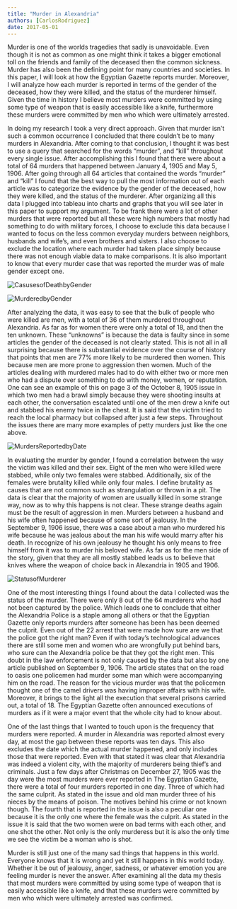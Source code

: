 ```yaml
---
title: "Murder in Alexandria"
authors: [CarlosRodriguez]
date: 2017-05-01
---
```

Murder is one of the worlds tragedies that sadly is unavoidable. Even though it is not as common as one might think it takes a bigger emotional toll on the friends and family of the deceased then the common sickness. Murder has also been the defining point for many countries and societies. In this paper, I will look at how the Egyptian Gazette reports murder. Moreover, I will analyze how each murder is reported in terms of the gender of the deceased, how they were killed, and the status of the murderer himself. Given the time in history I believe most murders were committed by using some type of weapon that is easily accessible like a knife, furthermore these murders were committed by men who which were ultimately arrested.

In doing my research I took a very direct approach. Given that murder isn’t such a common occurrence I concluded that there couldn’t be to many murders in Alexandria. After coming to that conclusion, I thought it was best to use a query that searched for the words “murder”, and “kill” throughout every single issue. After accomplishing this I found that there were about a total of 64 murders that happened between January 4, 1905 and May 5, 1906. After going through all 64 articles that contained the words “murder” and “kill” I found that the best way to pull the most information out of each article was to categorize the evidence by the gender of the deceased, how they were killed, and the status of the murderer. After organizing all this data I plugged into tableau into charts and graphs that you will see later in this paper to support my argument. To be frank there were a lot of other murders that were reported but all these were high numbers that mostly had something to do with military forces, I choose to exclude this data because I wanted to focus on the less common everyday murders between neighbors, husbands and wife’s, and even brothers and sisters. I also choose to exclude the location where each murder had taken place simply because there was not enough viable data to make comparisons. It is also important to know that every murder case that was reported the murder was of male gender except one.

![CasusesofDeathbyGender](rodriguez-CasusesofDeathbyGender.jpg)

![MurderedbyGender](rodriguez-MurderedbyGender.jpg)

After analyzing the data, it was easy to see that the bulk of people who were killed are men, with a total of 36 of them murdered throughout Alexandria. As far as for women there were only a total of 18, and then the ten unknown. These “unknowns” is because the data is faulty since in some articles the gender of the deceased is not clearly stated. This is not all in all surprising because there is substantial evidence over the course of history that points that men are 77% more likely to be murdered then women. This because men are more prone to aggression then women. Much of the articles dealing with murdered males had to do with either two or more men who had a dispute over something to do with money, women, or reputation. One can see an example of this on page 3 of the October 8, 1905 issue in which two men had a brawl simply because they were shooting insults at each other, the conversation escalated until one of the men drew a knife out and stabbed his enemy twice in the chest. It is said that the victim tried to reach the local pharmacy but collapsed after just a few steps. Throughout the issues there are many more examples of petty murders just like the one above.

![MurdersReportedbyDate](rodriguez-MurdersReportedbyDate.jpg)

In evaluating the murder by gender, I found a correlation between the way the victim was killed and their sex. Eight of the men who were killed were stabbed, while only two females were stabbed. Additionally, six of the females were brutality killed while only four males. I define brutality as causes that are not common such as strangulation or thrown in a pit. The data is clear that the majority of women are usually killed in some strange way, now as to why this happens is not clear. These strange deaths again must be the result of aggression in men. Murders between a husband and his wife often happened because of some sort of jealousy. In the September 9, 1906 issue, there was a case about a man who murdered his wife because he was jealous about the man his wife would marry after his death. In recognize of his own jealousy he thought his only means to free himself from it was to murder his beloved wife. As far as for the men side of the story, given that they are all mostly stabbed leads us to believe that knives where the weapon of choice back in Alexandria in 1905 and 1906.

![StatusofMurderer](rodriguez-StatusofMurderer.jpg)

One of the most interesting things I found about the data I collected was the status of the murder. There were only 8 out of the 64 murderers who had not been captured by the police. Which leads one to conclude that either the Alexandria Police is a staple among all others or that the Egyptian Gazette only reports murders after someone has been has been deemed the culprit. Even out of the 22 arrest that were made how sure are we that the police got the right man? Even if with today’s technological advances there are still some men and women who are wrongfully put behind bars, who sure can the Alexandria police be that they got the right men. This doubt in the law enforcement is not only caused by the data but also by one article published on September 9, 1906. The article states that on the road to oasis one policemen had murder some man which were accompanying him on the road. The reason for the vicious murder was that the policemen thought one of the camel drivers was having improper affairs with his wife. Moreover, it brings to the light all the execution that several prisons carried out, a total of 18. The Egyptian Gazette often announced executions of murders as if it were a major event that the whole city had to know about.

One of the last things that I wanted to touch upon is the frequency that murders were reported. A murder in Alexandria was reported almost every day, at most the gap between these reports was ten days. This also excludes the date which the actual murder happened, and only includes those that were reported. Even with that stated it was clear that Alexandria was indeed a violent city, with the majority of murderers being thief’s and criminals. Just a few days after Christmas on December 27, 1905 was the day were the most murders were ever reported in The Egyptian Gazette, there were a total of four murders reported in one day. Three of which had the same culprit. As stated in the issue and old man murder three of his nieces by the means of poison. The motives behind his crime or not known though. The fourth that is reported in the issue is also a peculiar one because it is the only one where the female was the culprit. As stated in the issue it is said that the two women were on bad terms with each other, and one shot the other. Not only is the only murderess but it is also the only time we see the victim be a woman who is shot.

Murder is still just one of the many sad things that happens in this world. Everyone knows that it is wrong and yet it still happens in this world today. Whether it be out of jealousy, anger, sadness, or whatever emotion you are feeling murder is never the answer. After examining all the data my thesis that most murders were committed by using some type of weapon that is easily accessible like a knife, and that these murders were committed by men who which were ultimately arrested was confirmed.
